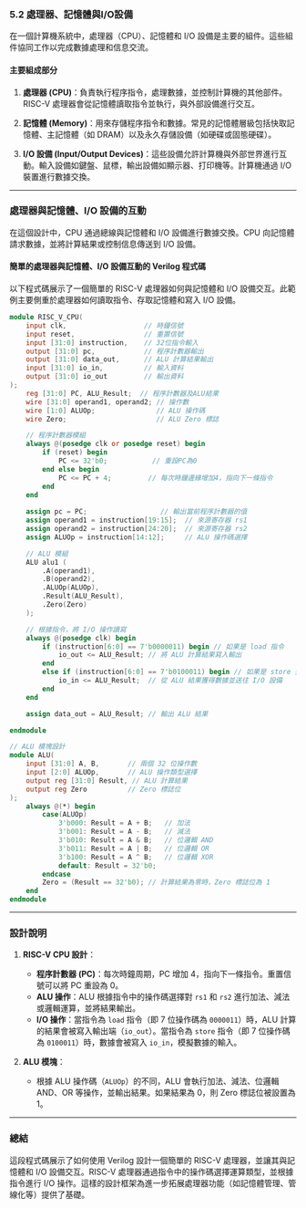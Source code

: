 ### **5.2 處理器、記憶體與I/O設備**

在一個計算機系統中，處理器（CPU）、記憶體和 I/O 設備是主要的組件。這些組件協同工作以完成數據處理和信息交流。

#### **主要組成部分**
1. **處理器 (CPU)**：負責執行程序指令，處理數據，並控制計算機的其他部件。RISC-V 處理器會從記憶體讀取指令並執行，與外部設備進行交互。
   
2. **記憶體 (Memory)**：用來存儲程序指令和數據。常見的記憶體層級包括快取記憶體、主記憶體（如 DRAM）以及永久存儲設備（如硬碟或固態硬碟）。

3. **I/O 設備 (Input/Output Devices)**：這些設備允許計算機與外部世界進行互動。輸入設備如鍵盤、鼠標，輸出設備如顯示器、打印機等。計算機通過 I/O 裝置進行數據交換。

---

### **處理器與記憶體、I/O 設備的互動**

在這個設計中，CPU 通過總線與記憶體和 I/O 設備進行數據交換。CPU 向記憶體請求數據，並將計算結果或控制信息傳送到 I/O 設備。

#### **簡單的處理器與記憶體、I/O 設備互動的 Verilog 程式碼**

以下程式碼展示了一個簡單的 RISC-V 處理器如何與記憶體和 I/O 設備交互。此範例主要側重於處理器如何讀取指令、存取記憶體和寫入 I/O 設備。

```verilog
module RISC_V_CPU(
    input clk,                   // 時鐘信號
    input reset,                 // 重置信號
    input [31:0] instruction,    // 32位指令輸入
    output [31:0] pc,            // 程序計數器輸出
    output [31:0] data_out,      // ALU 計算結果輸出
    input [31:0] io_in,          // 輸入資料
    output [31:0] io_out         // 輸出資料
);
    reg [31:0] PC, ALU_Result;  // 程序計數器及ALU結果
    wire [31:0] operand1, operand2; // 操作數
    wire [1:0] ALUOp;               // ALU 操作碼
    wire Zero;                      // ALU Zero 標誌

    // 程序計數器模組
    always @(posedge clk or posedge reset) begin
        if (reset) begin
            PC <= 32'b0;           // 重設PC為0
        end else begin
            PC <= PC + 4;         // 每次時鐘邊緣增加4，指向下一條指令
        end
    end
    
    assign pc = PC;                  // 輸出當前程序計數器的值
    assign operand1 = instruction[19:15];  // 來源寄存器 rs1
    assign operand2 = instruction[24:20];  // 來源寄存器 rs2
    assign ALUOp = instruction[14:12];     // ALU 操作碼選擇

    // ALU 模組
    ALU alu1 (
        .A(operand1), 
        .B(operand2), 
        .ALUOp(ALUOp), 
        .Result(ALU_Result), 
        .Zero(Zero)
    );

    // 根據指令，將 I/O 操作讀寫
    always @(posedge clk) begin
        if (instruction[6:0] == 7'b0000011) begin // 如果是 load 指令
            io_out <= ALU_Result; // 將 ALU 計算結果寫入輸出
        end
        else if (instruction[6:0] == 7'b0100011) begin // 如果是 store 指令
            io_in <= ALU_Result;  // 從 ALU 結果獲得數據並送往 I/O 設備
        end
    end

    assign data_out = ALU_Result; // 輸出 ALU 結果

endmodule

// ALU 模塊設計
module ALU(
    input [31:0] A, B,       // 兩個 32 位操作數
    input [2:0] ALUOp,       // ALU 操作類型選擇
    output reg [31:0] Result, // ALU 計算結果
    output reg Zero          // Zero 標誌位
);
    always @(*) begin
        case(ALUOp)
            3'b000: Result = A + B;   // 加法
            3'b001: Result = A - B;   // 減法
            3'b010: Result = A & B;   // 位邏輯 AND
            3'b011: Result = A | B;   // 位邏輯 OR
            3'b100: Result = A ^ B;   // 位邏輯 XOR
            default: Result = 32'b0;
        endcase
        Zero = (Result == 32'b0); // 計算結果為零時，Zero 標誌位為 1
    end
endmodule
```

---

### **設計說明**

1. **RISC-V CPU 設計**：
   - **程序計數器 (PC)**：每次時鐘周期，PC 增加 4，指向下一條指令。重置信號可以將 PC 重設為 0。
   - **ALU 操作**：ALU 根據指令中的操作碼選擇對 `rs1` 和 `rs2` 進行加法、減法或邏輯運算，並將結果輸出。
   - **I/O 操作**：當指令為 `load` 指令（即 7 位操作碼為 `0000011`）時，ALU 計算的結果會被寫入輸出端（`io_out`）。當指令為 `store` 指令（即 7 位操作碼為 `0100011`）時，數據會被寫入 `io_in`，模擬數據的輸入。

2. **ALU 模塊**：
   - 根據 ALU 操作碼（`ALUOp`）的不同，ALU 會執行加法、減法、位邏輯 AND、OR 等操作，並輸出結果。如果結果為 0，則 Zero 標誌位被設置為 1。

---

### **總結**

這段程式碼展示了如何使用 Verilog 設計一個簡單的 RISC-V 處理器，並讓其與記憶體和 I/O 設備交互。RISC-V 處理器通過指令中的操作碼選擇運算類型，並根據指令進行 I/O 操作。這樣的設計框架為進一步拓展處理器功能（如記憶體管理、管線化等）提供了基礎。